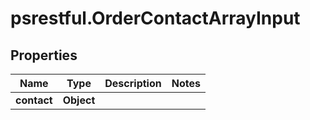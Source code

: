 # psrestful.OrderContactArrayInput

## Properties
Name | Type | Description | Notes
------------ | ------------- | ------------- | -------------
**contact** | **Object** |  | 

